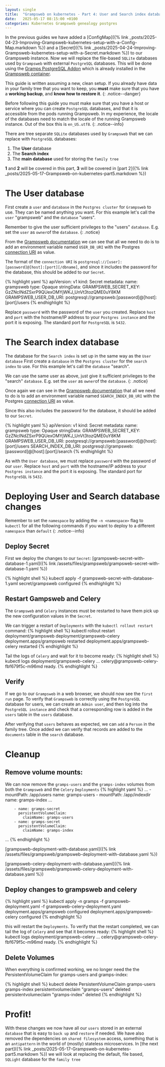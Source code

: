 ```yaml
---
layout: single
title:  "Grampsweb on kubernetes - Part 4: User and Search index databases"
date:   2025-05-17 08:15:00 +0100
categories: Kubernetes Grampsweb genealogy postgres
---
```

In the previous guides we have added a [ConfigMap]({% link _posts/2025-04-23-Improving-Grampsweb-kubernetes-setup-with-a-Config-Map.markdown %}) and a [Secret]({% link _posts/2025-04-24-Improving-Grampsweb-kubernetes-setup-with-a-Secret.markdown %}) to our Grampsweb instance. Now we will replace the file-based `SQLite` databases used by `Grampsweb` with external `PostgreSQL` databases. This will be done using the [Gramps PostgreSQL Addon](https://gramps-project.org/wiki/index.php/Addon:PostgreSQL) which is already installed in the [Grampsweb container](https://github.com/gramps-project/gramps-web-api/blob/8f1ef9359cec56b4dbeb229bf65bbf90a7386393/Dockerfile#L56).

This guide is written assuming a new, clean setup. If you already have data in your family tree that you want to keep, you **must** make sure that you have a **working backup**, and **know how to restore it**.
{: .notice--danger}

Before following this guide you must make sure that you have a host or service where you can create `PostgreSQL` databases, and that it is accessible from the pods running Grampsweb. In my experience, the locale of the databases need to match the locale of the running Grampsweb instance. Out of the box this is `en_US.utf8`.
{: .notice--info}

There are tree separate `SQLite` databases used by `Grampsweb` that we can replace with `PostgreSQL` databases:
1. The **User** database
2. The **Search index**
3. The **main database** used for storing the `family tree`

**1** and **2** will be covered in this part, **3** will be covered in [part 2]({% link _posts/2025-05-17-Grampsweb-on-kubernetes-part5.markdown %})

# The User database
First create a `user` and `database` in the `Postgres cluster` for `Grampsweb` to use. They can be named anything you want. For this example let's call the `user` "grampsweb" and the `database` "users".

Remember to give the user sufficient privileges to the "users" `database`. E.g. set the `user` as `owner`of the `database`.
{: .notice}

From the [Grampsweb documentation](https://www.grampsweb.org/install_setup/postgres/#using-a-postgresql-database-for-the-user-database) we can see that all we need to do is to add an environment variable named `USER_DB_URI` with the Postgres [connection URI](https://www.postgresql.org/docs/current/libpq-connect.html#LIBPQ-CONNSTRING-URIS) as value.

The format of the `connection URI` is `postgresql://[user]:[password]@[host]:[port][/dbname]`, and since it includes the password for the database, this should be added to our `Secret`.

{% highlight yaml %}
apiVersion: v1
kind: Secret
metadata:
  name: grampsweb
type: Opaque
stringData:
  GRAMPSWEB_SECRET_KEY: GzZNcINdZSxrP9QUexOMYjWKJ_UnVt3tozQME0uY8KM
  GRAMPSWEB_USER_DB_URI: postgresql://grampsweb:[password]@[host]:[port]/users
{% endhighlight %}

Replace `password` with the password of the `user` you created. Replace `host` and `port` with the hostname/IP address to your `Postgres instance` and the port it is exposing. The standard port for `PostgreSQL` is `5432`.

# The Search index database
The database for the `Search index` is set up in the same way as the `User database`
First create a `database` in the `Postgres cluster` for the `search index` to use. For this example let's call the `database` "search".

We can use the same user as above, just give it sufficient privileges to the "search" `database`. E.g. set the `user` as `owner`of the `database`.
{: .notice}

Once again we can see in the [Grampsweb documentation](https://www.grampsweb.org/install_setup/postgres/#using-a-postgresql-database-for-the-search-index) that all we need to do is to add an environment variable named `SEARCH_INDEX_DB_URI` with the Postgres [connection URI](https://www.postgresql.org/docs/current/libpq-connect.html#LIBPQ-CONNSTRING-URIS) as value.

Since this also includes the password for the database, it should be added to our `Secret`.

{% highlight yaml %}
apiVersion: v1
kind: Secret
metadata:
  name: grampsweb
type: Opaque
stringData:
  GRAMPSWEB_SECRET_KEY: GzZNcINdZSxrP9QUexOMYjWKJ_UnVt3tozQME0uY8KM
  GRAMPSWEB_USER_DB_URI: postgresql://grampsweb:[password]@[host]:[port]/users
  SEARCH_INDEX_DB_URI: postgresql://grampsweb:[password]@[host]:[port]/search
{% endhighlight %}

As with the `User database`, we must replace `password` with the password of our `user`. Replace `host` and `port` with the hostname/IP address to your `Postgres instance` and the port it is exposing. The standard port for `PostgreSQL` is `5432`.

# Deploying User and Search database changes

Remember to set the `namespace` by adding the `-n <namespace>` flag to `kubectl` for all the following commands if you want to deploy to a different `namespace` than `default`
{: .notice--info}

## Deploy Secret
First we deploy the changes to our `Secret`: [grampsweb-secret-with-database-1.yaml]({% link /assets/files/grampsweb/grampsweb-secret-with-database-1.yaml %})

{% highlight shell %}
kubectl apply -f grampsweb-secret-with-database-1.yaml
secret/grampsweb configured
{% endhighlight %}

## Restart Gampsweb and Celery
The `Grampsweb` and `Celery` instances must be restarted to have them pick up the new configuration values in the `Secret`.

We can trigger a restart of `Deployments` with the `kubectl rollout restart` command:
{% highlight shell %}
kubectl rollout restart deployment/grampsweb deployment/grampsweb-celery
deployment.apps/grampsweb restarted
deployment.apps/grampsweb-celery restarted
{% endhighlight %}

Tail the logs of `Celery` and wait for it to become ready:
{% highlight shell %}
kubectl logs deployment/grampsweb-celery
...
<timestamp> celery@grampsweb-celery-fbf679f5c-m96md ready.
{% endhighlight %}

## Verify

If we go to our `Grampsweb` in a web browser, we should now see the `first run` page.
To verify that `Grampsweb` is correctly using the `PostgreSQL` database for users, we can create an `Admin user`, and then log into the `PostgreSQL instance` and check that a corresponding row is added in the `users` table in the `users` database.

After verifying that `users` behaves as expected, we can `add` a `Person` in the family tree. Once added we can verify that records are added to the `documents` table in the `search` database.

# Cleanup
## Remove volume mounts:
We can now remove the `gramps-users` and the `gramps-index` volumes from both the `Grampsweb` and the `Celery` `Deployments`
{% highlight yaml %}
...
            - mountPath: /app/users
              name: gramps-users
            - mountPath: /app/indexdir
              name: gramps-index
...

        - name: gramps-secret
          persistentVolumeClaim:
            claimName: gramps-users
        - name: gramps-secret
          persistentVolumeClaim:
            claimName: gramps-index
...
{% endhighlight %}

[grampsweb-deployment-with-database.yaml]({% link /assets/files/grampsweb/grampsweb-deployment-with-database.yaml %})

[grampsweb-celery-deployment-with-database.yaml]({% link /assets/files/grampsweb/grampsweb-celery-deployment-with-database.yaml %})

## Deploy changes to grampsweb and celery

{% highlight yaml %}
kubectl apply -n gramps -f grampsweb-deployment.yaml -f grampsweb-celery-deployment.yaml
deployment.apps/grampsweb configured
deployment.apps/grampsweb-celery configured
{% endhighlight %}

this will restart the `Deployments`. To verify that the restart completed, we can tail the log of `Celery` and see that it becomes ready:
{% highlight shell %}
kubectl logs deployment/grampsweb-celery
...
<timestamp> celery@grampsweb-celery-fbf679f5c-m96md ready.
{% endhighlight %}

## Delete Volumes
When everything is confirmed working, we no longer need the the PersistentVolumeClaim for gramps-users and gramps-index:

{% highlight shell %}
kubectl delete PersistentVolumeClaim gramps-users gramps-index
persistentvolumeclaim "gramps-users" deleted
persistentvolumeclaim "gramps-index" deleted
{% endhighlight %}

# Profit!
With these changes we now have all our `users` stored in an external `database` that is easy to `back up` and `restore` if needed. We have also removed the dependencies on `shared filesystem` access, something that is an `antipattern` in the world of (mostly) stateless microservices.
In [the next part]({% link _posts/2025-05-17-Grampsweb-on-kubernetes-part5.markdown %}) we will look at replacing the default, file based, `SQLight` database for the `family tree`
